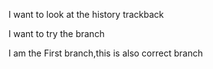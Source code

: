 I want to look at the history trackback

I want to try the branch

I am the First branch,this is also correct branch